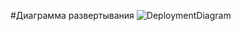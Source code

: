 #Диаграмма развертывания![DeploymentDiagram](https://github.com/vampir9939/Tritpo/blob/master/Documentation/Diagrams/Deployment/DeploymentDiagram.png "DeploymentDiagram")